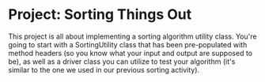 # Project:  Sorting Things Out

This project is all about implementing a sorting algorithm utility class. You're going
to start with a SortingUtility class that has been pre-populated with method headers 
(so you know what your input and output are supposed to be), as well as a driver class you can utilize to 
test your algorithm (it's similar to the one we used in our previous sorting activity).